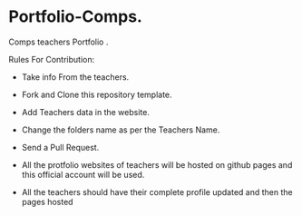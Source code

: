 # Portfolio-Comps.
Comps teachers Portfolio .


Rules For Contribution: 

- Take info From the teachers.
  
- Fork and Clone this repository template.
  
- Add Teachers data in the website.
  
- Change the folders name as per the Teachers Name.
  
- Send a Pull Request.

- All the protfolio websites of teachers will be hosted on github pages and  this official account will be used.

- All the teachers should have their complete profile updated and then the pages hosted
